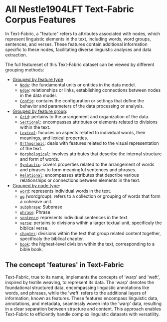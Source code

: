 # All Nestle1904LFT Text-Fabric Corpus Features

In Text-Fabric, a "feature" refers to attributes associated with nodes, which represent linguistic elements in the text, including words, word groups, sentences, and verses. These features contain additional information specific to these nodes, facilitating diverse linguistic analyses and data extraction.

The full featureset of this Text-Fabric dataset can be viewed by different grouping methods:
* [Grouped by feature type](featuresbyfeaturetype.md#readme)
     * [`Node`](featuresbyfeaturetype.md#node-features): the fundamental units or entities in the data model.
     * [`Edge`](featuresbyfeaturetype.md#edge-features): relationships or links, establishing connections between nodes in the data model.
     * [`Config`](featuresbyfeaturetype.md#config-features): contains the configuration or settings that define the behavior and parameters of the data processing or analysis.
* [Grouped by feature group](featuresbygroup.md#readme):
     * [`Grid`](featuresbygroup.md#grid-features): pertains to the arrangement and organization of the data.
     * [`Sectional`](featuresbygroup.md#sectional-features): encompasses attributes or elements related to divisions within the text.
     *  [`Lexical`](featuresbygroup.md#lexical-features): focuses on aspects related to individual words, their meanings, and lexical properties.
     *  [`Orthograpic`](featuresbygroup.md#Orthograpic-features): deals with features related to the visual representation of the text.
     *  [`Morphological`](featuresbygroup.md#morphological-features):  involves attributes that describe the internal structure and form of words.
     *  [`Syntactic`](featuresbygroup.md#syntactic-features): covers properties related to the arrangement of words and phrases to form meaningful sentences and phrases. 
     *  [`Relational`](featuresbygroup.md#relational-features):  encompasses attributes that describe various relationships or connections between elements in the text.
* [Grouped by node type](featuresbynodetype.md#readme):
     *  [`word`](featuresbynodetype.md#word-nodes): represents individual words in the text.
     *  [`wg`](featuresbynodetype.md#wordgroup-nodes) (wordgroup): refers to a collection or grouping of words that form a cohesive unit.
     *  [`subphrase`](featuresbynodetype.md#subphrase-nodes): Subprase
     *  [`phrase`](featuresbynodetype.md#phrase-nodes): Phrase
     *  [`sentence`](featuresbynodetype.md#sentence-nodes): represents individual sentences in the text.
     *  [`verse`](featuresbynodetype.md#verse-nodes): pertains to divisions within a larger textual unit, specificaly the biblical verse.
     *  [`chapter`](featuresbynodetype.md#chapter-nodes): divisions within the text that group related content together, specificaly the biblical chapter.
     *  [`book`](featuresbynodetype.md#book-nodes): the highest-level division within the text, corresponding to a bible book.

## The concept 'features' in Text-Fabric

Text-Fabric, true to its name, implements the concepts of 'warp' and 'weft', inspired by textile weaving, to represent its data. The 'warp' denotes the foundational structured data, encompassing linguistic annotations like words, and phrases, while the 'weft' refers to the additional layers of information, known as features. These features encompass linguistic data, annotations, and metadata, seamlessly woven into the 'warp' data, resulting in a clear separation between structure and content. This approach enables Text-Fabric to efficiently handle complex linguistic datasets with versatility.
